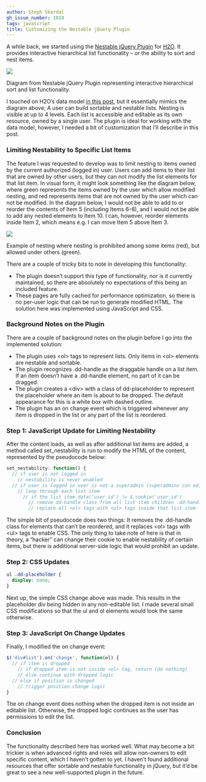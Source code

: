 ```yaml
---
author: Steph Skardal
gh_issue_number: 1018
tags: javascript
title: Customizing the Nestable jQuery Plugin
---
```




A while back, we started using the [Nestable jQuery Plugin](https://dbushell.com/2012/06/17/nestable-jquery-plugin/) for [H2O](https://cyber.law.harvard.edu/research/h2o). It provides interactive hierarchical list functionality – or the ability to sort and nest items.

<img border="0" src="/blog/2014/07/29/customizing-nestable-jquery-plugin/image-0.png"/>

Diagram from Nestable jQuery Plugin representing interactive hierarchical sort and list functionality.

I touched on H2O’s data model [in this post](/blog/2014/06/26/rails-performance-with-skylight), but it essentially mimics the diagram above; A user can build sortable and nestable lists. Nesting is visible at up to 4 levels. Each list is accessible and editable as its own resource, owned by a single user. The plugin is ideal for working with the data model, however, I needed a bit of customization that I’ll describe in this post.

### Limiting Nestability to Specific List Items

The feature I was requested to develop was to limit nesting to items owned by the current authorized (logged in) user. Users can add items to their list that are owned by other users, but they can not modify the list elements for that list item. In visual form, it might look something like the diagram below, where green represents the items owned by the user which allow modified nesting, and red represents items that are not owned by the user which can not be modified. In the diagram below, I would not be able to add to or reorder the contents of Item 5 (including Items 6–8), and I would not be able to add any nested elements to Item 10. I can, however, reorder elements inside Item 2, which means e.g. I can move Item 5 above Item 3.

<img border="0" src="/blog/2014/07/29/customizing-nestable-jquery-plugin/image-1.png"/>

Example of nesting where nesting is prohibited among some items (red), but allowed under others (green).

There are a couple of tricky bits to note in developing this functionality:

- The plugin doesn’t support this type of functionality, nor is it currently maintained, so there are absolutely no expectations of this being an included feature.
- These pages are fully cached for performance optimization, so there is no per-user logic that can be run to generate modified HTML. The solution here was implemented using JavaScript and CSS.

### Background Notes on the Plugin

There are a couple of background notes on the plugin before I go into the implemented solution:

- The plugin uses \<ol\> tags to represent lists. Only items in \<ol\> elements are nestable and sortable.
- The plugin recognizes .dd-handle as the draggable handle on a list item. If an item doesn’t have a .dd-handle element, no part of it can be dragged.
- The plugin creates a \<div\> with a class of dd-placeholder to represent the placeholder where an item is about to be dropped. The default appearance for this is a white box with dashed outline.
- The plugin has an on change event which is triggered whenever any item is dropped in the list or any part of the list is reordered.

### Step 1: JavaScript Update for Limiting Nestability

After the content loads, as well as after additional list items are added, a method called set_nestability is run to modify the HTML of the content, represented by the pseudocode below:

```javascript
set_nestability: function() {
  // if user is not logged in
    // nestability is never enabled
  // if user is logged in user is not a superadmin (superadmins can edit all) 
    // loop through each list item 
      // if the list item data('user_id') != $.cookie('user_id')
        // remove dd-handle class from all list item children .dd-handle elements
        // replace all <ol> tags with <ul> tags inside that list item
```

The simple bit of pseudocode does two things: It removes the .dd-handle class for elements that can’t be reordered, and it replaces \<ol\> tags with \<ul\> tags to enable CSS. The only thing to take note of here is that in theory, a “hacker” can change their cookie to enable nestability of certain items, but there is additional server-side logic that would prohibit an update.

### Step 2: CSS Updates

```css
ul .dd-placeholder {
  display: none;
}
```

Next up, the simple CSS change above was made. This results in the placeholder div being hidden in any non-editable list. I made several small CSS modifications so that the ul and ol elements would look the same otherwise.

### Step 3: JavaScript On Change Updates

Finally, I modified the on change event:

```javascript
$('div#list').on('change', function(el) {
  // if item is dropped
    // if dropped item is not inside <ol> tag, return (do nothing)
    // else continue with dropped logic
  // else if position is changed
    // trigger position change logic  
}
```

The on change event does nothing when the dropped item is not inside an editable list. Otherwise, the dropped logic continues as the user has permissions to edit the list.

### Conclusion

The functionality described here has worked well. What may become a bit trickier is when advanced rights and roles will allow non-owners to edit specific content, which I haven’t gotten to yet. I haven’t found additional resources that offer sortable and nestable functionality in jQuery, but it’d be great to see a new well-supported plugin in the future.


